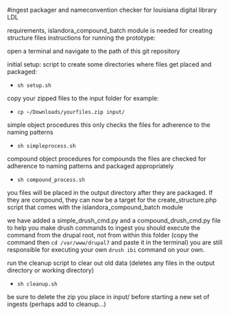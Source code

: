 #ingest packager and nameconvention checker for louisiana digital library LDL

requirements, islandora_compound_batch module is needed for creating structure files
instructions for running the prototype:

open a terminal and navigate to the path of this git repository


initial setup: script to create some directories where files get placed and packaged:

- ```sh setup.sh```

copy your zipped files to the input folder
for example:

- ```cp ~/Downloads/yourfiles.zip input/```

simple object procedures 
this only checks the files for adherence to the naming patterns
- ```sh simpleprocess.sh```

compound object procedures
for compounds the files are checked for adherence to naming patterns and packaged appropriately
- ```sh compound_process.sh```


you files will be placed in the output directory after they are packaged. If they are compound, they can now be a target for the create_structure.php script that comes with the islandora_compound_batch module

we have added a simple_drush_cmd.py and a compound_drush_cmd.py file to help you make drush commands to ingest you should execute the command from the drupal root, not from within this folder (copy the command then ```cd /var/www/drupal7``` and paste it in the terminal) you are still responsible for executing your own ```drush ibi``` command on your own.

run the cleanup script to clear out old data (deletes any files in the output directory or working directory)
- ```sh cleanup.sh```

be sure to delete the zip you place in input/ before starting a new set of ingests (perhaps add to cleanup...)